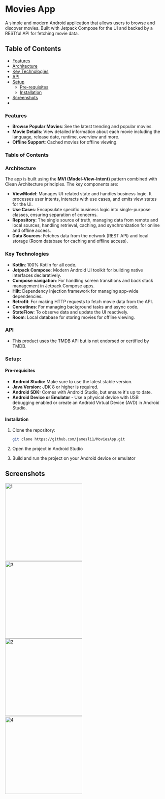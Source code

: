 # Movies App

A simple and modern Android application that allows users to browse and discover movies. Built with
Jetpack Compose for the UI and backed by a RESTful API for fetching movie data.

## Table of Contents
- [Features](#features)
- [Architecture](#architecture)
- [Key Technologies](#key-technologies)
- [API](#api)
- [Setup](#setup)
  - [Pre-requisites](#pre-requisites)
  - [Installation](#installation)
- [Screenshots](#screenshots)
- 
### Features

- **Browse Popular Movies**: See the latest trending and popular movies.
- **Movie Details**: View detailed information about each movie including the language, release date, runtime, overview and more.
- **Offline Support**: Cached movies for offline viewing.

### Table of Contents 

### Architecture

The app is built using the **MVI (Model-View-Intent)** pattern combined with Clean Architecture principles. The key components are:
- **ViewModel**: Manages UI-related state and handles business logic. It processes user intents, interacts with use cases, and emits view states for the UI.
- **Use Cases**: Encapsulate specific business logic into single-purpose classes, ensuring separation of concerns.
- **Repository**: The single source of truth, managing data from remote and local sources, handling retrieval, caching, and synchronization for online and offline access.
- **Data Sources**: Fetches data from the network (REST API) and local storage (Room database for caching and offline access).

### Key Technologies

- **Kotlin**: 100% Kotlin for all code.
- **Jetpack Compose**: Modern Android UI toolkit for building native interfaces declaratively.
- **Compose navigation**: For handling screen transitions and back stack management in Jetpack Compose apps.
- **Hilt**: Dependency Injection framework for managing app-wide dependencies.
- **Retrofit**: For making HTTP requests to fetch movie data from the API.
- **Coroutines**: For managing background tasks and async code.
- **StateFlow**: To observe data and update the UI reactively.
- **Room**: Local database for storing movies for offline viewing.

### API

- This product uses the TMDB API but is not endorsed or certified by TMDB.

### Setup:

#### Pre-requisites

- **Android Studio:** Make sure to use the latest stable version.
- **Java Version:** JDK 8 or higher is required.
- **Android SDK:** Comes with Android Studio, but ensure it's up to date.
- **Android Device or Emulator** - Use a physical device with USB debugging enabled or create an Android Virtual Device (AVD) in Android Studio.

#### Installation

1. Clone the repository:
   ```bash
   git clone https://github.com/jamesli1/MoviesApp.git
   ```

2. Open the project in Android Studio
3. Build and run the project on your Android device or emulator


## Screenshots
<img width="250" alt="1" src="https://github.com/user-attachments/assets/bab9e202-9775-4ccf-8679-92cefa1492f6"> &nbsp;&nbsp;&nbsp;
<img width="250" alt="3" src="https://github.com/user-attachments/assets/20eedc3c-2dc2-4765-a01b-9770cbf2c401"> <br>
<img width="250" alt="2" src="https://github.com/user-attachments/assets/045396f6-21ad-4576-98d6-44d2c5df491e"> &nbsp;&nbsp;&nbsp;
<img width="250" alt="4" src="https://github.com/user-attachments/assets/130fa7fb-9bd3-4a0f-a23b-0bf48ff7f1f4"> <br>

